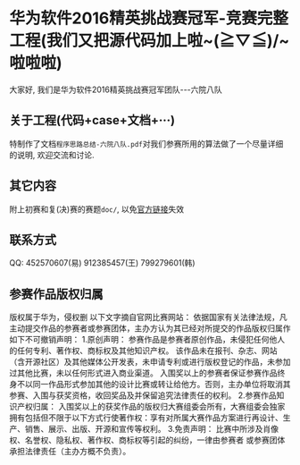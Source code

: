 华为软件2016精英挑战赛冠军-竞赛完整工程(我们又把源代码加上啦~\(≧▽≦)/~啦啦啦)
==============================
大家好, 我们是华为软件2016精英挑战赛冠军团队---六院八队

## 关于工程(代码+case+文档+···)
特制作了文档`程序思路总结-六院八队.pdf`对我们参赛所用的算法做了一个尽量详细的说明, 欢迎交流和讨论.

## 其它内容
附上初赛和复(决)赛的赛题`doc/`, 以免[官方链接](http://codecraft.huawei.com/home/detail)失效

## 联系方式
QQ: 452570607(易) 912385457(王) 799279601(韩)

## 参赛作品版权归属
版权属于华为，侵权删
以下文字摘自官网比赛网站：
依据国家有关法律法规，凡主动提交作品的参赛者或参赛团体，主办方认为其已经对所提交的作品版权归属作如下不可撤销声明：
1.原创声明：
参赛作品是参赛者原创作品，未侵犯任何他人的任何专利、著作权、商标权及其他知识产权。
该作品未在报刊、杂志、网站（含开源社区）及其他媒体公开发表，未申请专利或进行版权登记的作品，未参加过其他比赛，未以任何形式进入商业渠道。
入围奖以上的参赛者保证参赛作品终身不以同一作品形式参加其他的设计比赛或转让给他方。否则，主办单位将取消其参赛、入围与获奖资格，收回奖品及并保留追究法律责任的权利。
2.参赛作品知识产权归属：
入围奖以上的获奖作品的版权归大赛组委会所有，大赛组委会独家拥有包括但不限于以下方式行使著作权：享有对所属大赛作品方案进行再设计、生产、销售、展示、出版、开源和宣传等权利。
3.免责声明：
比赛中所涉及肖像权、名誉权、隐私权、著作权、商标权等引起的纠纷，一律由参赛者 或参赛团体承担法律责任（主办方概不负责）。
